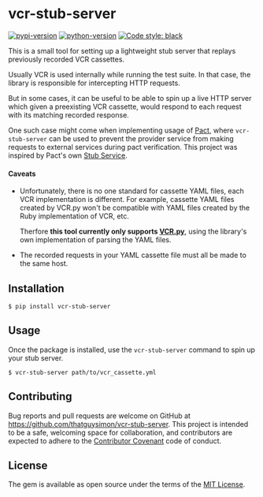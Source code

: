 # vcr-stub-server

[![pypi-version](https://img.shields.io/pypi/v/vcr-stub-server.svg)](https://pypi.org/project/vcr-stub-server/)
[![python-version](https://img.shields.io/pypi/pyversions/vcr-stub-server)](https://pypi.org/project/vcr-stub-server/)
[![Code style: black](https://img.shields.io/badge/code%20style-black-000000.svg)](https://github.com/psf/black)


This is a small tool for setting up a lightweight stub server that replays previously recorded VCR cassettes.

Usually VCR is used internally while running the test suite. In that case, the library is responsible for intercepting HTTP requests. 

But in some cases, it can be useful to be able to spin up a live HTTP server which given a preexisting VCR cassette, would respond to each request with its matching recorded response.

One such case might come when implementing usage of [Pact](http://pact.io), where `vcr-stub-server` can be used to prevent the provider service from making requests to external services during pact verification. This project was inspired by Pact's own [Stub Service](https://github.com/pact-foundation/pact-mock_service#stub-service-usage).

#### Caveats

- Unfortunately, there is no one standard for cassette YAML files, each VCR implementation is different. For example, cassette YAML files created by VCR.py won't be compatible with YAML files created by the Ruby implementation of VCR, etc.

  Therfore **this tool currently only supports [VCR.py](https://github.com/kevin1024/vcrpy)**, using the library's own implementation of parsing the YAML files.
  
- The recorded requests in your YAML cassette file must all be made to the same host.

## Installation

```
$ pip install vcr-stub-server
```

## Usage

Once the package is installed, use the `vcr-stub-server` command to spin up your stub server.

```
$ vcr-stub-server path/to/vcr_cassette.yml
```

## Contributing

Bug reports and pull requests are welcome on GitHub at https://github.com/thatguysimon/vcr-stub-server. This project is intended to be a safe, welcoming space for collaboration, and contributors are expected to adhere to the [Contributor Covenant](https://contributor-covenant.org) code of conduct.

## License

The gem is available as open source under the terms of the [MIT License](https://opensource.org/licenses/MIT).
